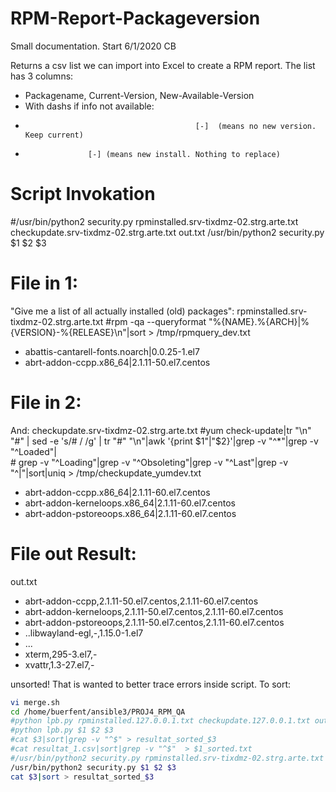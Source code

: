 # RPM-Report-Packageversion

Small documentation. Start 6/1/2020 CB

Returns a csv list we can import into Excel to create a RPM report.
The list has 3 columns:
- Packagename,  Current-Version,   New-Available-Version
- With dashs if info not available:
-                                           [-]  (means no new version. Keep current)            
-                   [-] (means new install. Nothing to replace)                                     


# Script Invokation
\#/usr/bin/python2 security.py rpminstalled.srv-tixdmz-02.strg.arte.txt checkupdate.srv-tixdmz-02.strg.arte.txt  out.txt
/usr/bin/python2 security.py $1 $2 $3

# File in 1:
"Give me a list of all actually installed (old) packages":
rpminstalled.srv-tixdmz-02.strg.arte.txt
#rpm -qa --queryformat "%{NAME}.%{ARCH}|%{VERSION}-%{RELEASE}\n"|sort > /tmp/rpmquery_dev.txt
- abattis-cantarell-fonts.noarch|0.0.25-1.el7
- abrt-addon-ccpp.x86_64|2.1.11-50.el7.centos

# File in 2:
And:
checkupdate.srv-tixdmz-02.strg.arte.txt
\#yum check-update|tr "\n" "#" | sed -e 's/# / /g' | tr "#" "\n"|awk '{print $1"|"$2}'|grep -v "^*"|grep -v "^Loaded"| \
\#         grep -v "^Loading"|grep -v "^Obsoleting"|grep -v "^Last"|grep -v "^|"|sort|uniq  > /tmp/checkupdate_yumdev.txt

- abrt-addon-ccpp.x86_64|2.1.11-60.el7.centos
- abrt-addon-kerneloops.x86_64|2.1.11-60.el7.centos
- abrt-addon-pstoreoops.x86_64|2.1.11-60.el7.centos

# File out Result:
out.txt
- abrt-addon-ccpp,2.1.11-50.el7.centos,2.1.11-60.el7.centos
- abrt-addon-kerneloops,2.1.11-50.el7.centos,2.1.11-60.el7.centos
- abrt-addon-pstoreoops,2.1.11-50.el7.centos,2.1.11-60.el7.centos
- ..libwayland-egl,-,1.15.0-1.el7
- ...
- xterm,295-3.el7,-
- xvattr,1.3-27.el7,-



unsorted! That is wanted to better trace errors inside script.
To sort:

```bash
vi merge.sh
cd /home/buerfent/ansible3/PROJ4_RPM_QA
#python lpb.py rpminstalled.127.0.0.1.txt checkupdate.127.0.0.1.txt out_checkupdate.127.0.0.1.txt
#python lpb.py $1 $2 $3
#cat $3|sort|grep -v "^$" > resultat_sorted_$3
#cat resultat_1.csv|sort|grep -v "^$"  > $1_sorted.txt
#/usr/bin/python2 security.py rpminstalled.srv-tixdmz-02.strg.arte.txt checkupdate.srv-tixdmz-02.strg.arte.txt  out.txt
/usr/bin/python2 security.py $1 $2 $3
cat $3|sort > resultat_sorted_$3
```
